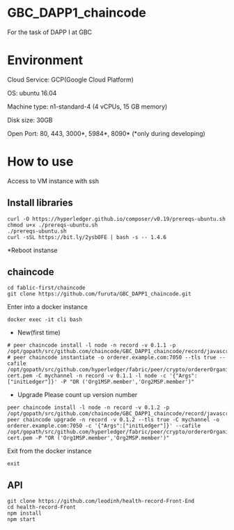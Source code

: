 # GBC_DAPP1_chaincode
For the task of DAPP Ⅰ at GBC

# Environment

Cloud Service: GCP(Google Cloud Platform)

OS: ubuntu 16.04

Machine type: n1-standard-4 (4 vCPUs, 15 GB memory)

Disk size: 30GB

Open Port: 80, 443, 3000*, 5984*, 8090* (*only during developing)


# How to use

Access to VM instance with ssh

## Install libraries
```
curl -O https://hyperledger.github.io/composer/v0.19/prereqs-ubuntu.sh
chmod u+x ./prereqs-ubuntu.sh
./prereqs-ubuntu.sh
curl -sSL https://bit.ly/2ysbOFE | bash -s -- 1.4.6
```

*Reboot instanse


## chaincode
```
cd fablic-first/chaincode
git clone https://github.com/furuta/GBC_DAPP1_chaincode.git
```
Enter into a docker instance
```
docker exec -it cli bash
```

* New(first time)
```
# peer chaincode install -l node -n record -v 0.1.1 -p /opt/gopath/src/github.com/chaincode/GBC_DAPP1_chaincode/record/javascript/
# peer chaincode instantiate -o orderer.example.com:7050 --tls true --cafile /opt/gopath/src/github.com/hyperledger/fabric/peer/crypto/ordererOrganizations/example.com/orderers/orderer.example.com/msp/tlscacerts/tlsca.example.com-cert.pem -C mychannel -n record -v 0.1.1 -l node -c '{"Args":["initLedger"]}' -P "OR ('Org1MSP.member','Org2MSP.member')"
```

* Upgrade
Please count up version number
```
peer chaincode install -l node -n record -v 0.1.2 -p /opt/gopath/src/github.com/chaincode/GBC_DAPP1_chaincode/record/javascript/
peer chaincode upgrade -n record -v 0.1.2 --tls true -C mychannel -o orderer.example.com:7050 -c '{"Args":["initLedger"]}' --cafile /opt/gopath/src/github.com/hyperledger/fabric/peer/crypto/ordererOrganizations/example.com/orderers/orderer.example.com/msp/tlscacerts/tlsca.example.com-cert.pem -P "OR ('Org1MSP.member','Org2MSP.member')"
```
Exit from the docker instance
```
exit
```

## API
```
git clone https://github.com/leodinh/health-record-Front-End
cd health-record-Front
npm install
npm start
```
